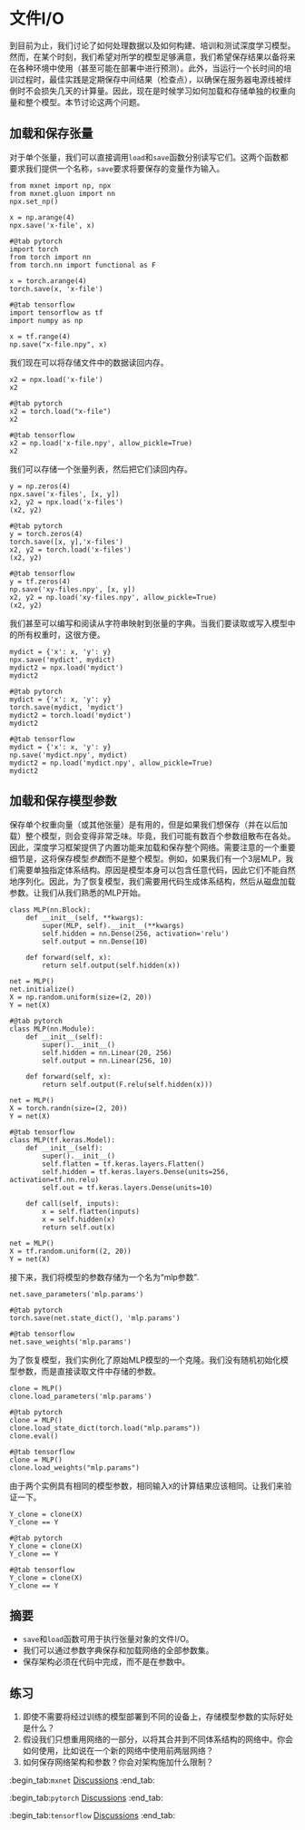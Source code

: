 # 文件I/O

到目前为止，我们讨论了如何处理数据以及如何构建、培训和测试深度学习模型。然而，在某个时刻，我们希望对所学的模型足够满意，我们希望保存结果以备将来在各种环境中使用（甚至可能在部署中进行预测）。此外，当运行一个长时间的培训过程时，最佳实践是定期保存中间结果（检查点），以确保在服务器电源线被绊倒时不会损失几天的计算量。因此，现在是时候学习如何加载和存储单独的权重向量和整个模型。本节讨论这两个问题。

## 加载和保存张量

对于单个张量，我们可以直接调用`load`和`save`函数分别读写它们。这两个函数都要求我们提供一个名称，`save`要求将要保存的变量作为输入。

```{.python .input}
from mxnet import np, npx
from mxnet.gluon import nn
npx.set_np()

x = np.arange(4)
npx.save('x-file', x)
```

```{.python .input}
#@tab pytorch
import torch
from torch import nn
from torch.nn import functional as F

x = torch.arange(4)
torch.save(x, 'x-file')
```

```{.python .input}
#@tab tensorflow
import tensorflow as tf
import numpy as np

x = tf.range(4)
np.save("x-file.npy", x)
```

我们现在可以将存储文件中的数据读回内存。

```{.python .input}
x2 = npx.load('x-file')
x2
```

```{.python .input}
#@tab pytorch
x2 = torch.load("x-file")
x2
```

```{.python .input}
#@tab tensorflow
x2 = np.load('x-file.npy', allow_pickle=True)
x2
```

我们可以存储一个张量列表，然后把它们读回内存。

```{.python .input}
y = np.zeros(4)
npx.save('x-files', [x, y])
x2, y2 = npx.load('x-files')
(x2, y2)
```

```{.python .input}
#@tab pytorch
y = torch.zeros(4)
torch.save([x, y],'x-files')
x2, y2 = torch.load('x-files')
(x2, y2)
```

```{.python .input}
#@tab tensorflow
y = tf.zeros(4)
np.save('xy-files.npy', [x, y])
x2, y2 = np.load('xy-files.npy', allow_pickle=True)
(x2, y2)
```

我们甚至可以编写和阅读从字符串映射到张量的字典。当我们要读取或写入模型中的所有权重时，这很方便。

```{.python .input}
mydict = {'x': x, 'y': y}
npx.save('mydict', mydict)
mydict2 = npx.load('mydict')
mydict2
```

```{.python .input}
#@tab pytorch
mydict = {'x': x, 'y': y}
torch.save(mydict, 'mydict')
mydict2 = torch.load('mydict')
mydict2
```

```{.python .input}
#@tab tensorflow
mydict = {'x': x, 'y': y}
np.save('mydict.npy', mydict)
mydict2 = np.load('mydict.npy', allow_pickle=True)
mydict2
```

## 加载和保存模型参数

保存单个权重向量（或其他张量）是有用的，但是如果我们想保存（并在以后加载）整个模型，则会变得非常乏味。毕竟，我们可能有数百个参数组散布在各处。因此，深度学习框架提供了内置功能来加载和保存整个网络。需要注意的一个重要细节是，这将保存模型*参数*而不是整个模型。例如，如果我们有一个3层MLP，我们需要单独指定体系结构。原因是模型本身可以包含任意代码，因此它们不能自然地序列化。因此，为了恢复模型，我们需要用代码生成体系结构，然后从磁盘加载参数。让我们从我们熟悉的MLP开始。

```{.python .input}
class MLP(nn.Block):
    def __init__(self, **kwargs):
        super(MLP, self).__init__(**kwargs)
        self.hidden = nn.Dense(256, activation='relu')
        self.output = nn.Dense(10)

    def forward(self, x):
        return self.output(self.hidden(x))

net = MLP()
net.initialize()
X = np.random.uniform(size=(2, 20))
Y = net(X)
```

```{.python .input}
#@tab pytorch
class MLP(nn.Module):
    def __init__(self):
        super().__init__()
        self.hidden = nn.Linear(20, 256)
        self.output = nn.Linear(256, 10)

    def forward(self, x):
        return self.output(F.relu(self.hidden(x)))

net = MLP()
X = torch.randn(size=(2, 20))
Y = net(X)
```

```{.python .input}
#@tab tensorflow
class MLP(tf.keras.Model):
    def __init__(self):
        super().__init__()
        self.flatten = tf.keras.layers.Flatten()
        self.hidden = tf.keras.layers.Dense(units=256, activation=tf.nn.relu)
        self.out = tf.keras.layers.Dense(units=10)

    def call(self, inputs):
        x = self.flatten(inputs)
        x = self.hidden(x)
        return self.out(x)

net = MLP()
X = tf.random.uniform((2, 20))
Y = net(X)
```

接下来，我们将模型的参数存储为一个名为“mlp参数".

```{.python .input}
net.save_parameters('mlp.params')
```

```{.python .input}
#@tab pytorch
torch.save(net.state_dict(), 'mlp.params')
```

```{.python .input}
#@tab tensorflow
net.save_weights('mlp.params')
```

为了恢复模型，我们实例化了原始MLP模型的一个克隆。我们没有随机初始化模型参数，而是直接读取文件中存储的参数。

```{.python .input}
clone = MLP()
clone.load_parameters('mlp.params')
```

```{.python .input}
#@tab pytorch
clone = MLP()
clone.load_state_dict(torch.load("mlp.params"))
clone.eval()
```

```{.python .input}
#@tab tensorflow
clone = MLP()
clone.load_weights("mlp.params")
```

由于两个实例具有相同的模型参数，相同输入`X`的计算结果应该相同。让我们来验证一下。

```{.python .input}
Y_clone = clone(X)
Y_clone == Y
```

```{.python .input}
#@tab pytorch
Y_clone = clone(X)
Y_clone == Y
```

```{.python .input}
#@tab tensorflow
Y_clone = clone(X)
Y_clone == Y
```

## 摘要

* `save`和`load`函数可用于执行张量对象的文件I/O。
* 我们可以通过参数字典保存和加载网络的全部参数集。
* 保存架构必须在代码中完成，而不是在参数中。

## 练习

1. 即使不需要将经过训练的模型部署到不同的设备上，存储模型参数的实际好处是什么？
1. 假设我们只想重用网络的一部分，以将其合并到不同体系结构的网络中。你会如何使用，比如说在一个新的网络中使用前两层网络？
1. 如何保存网络架构和参数？你会对架构施加什么限制？

:begin_tab:`mxnet`
[Discussions](https://discuss.d2l.ai/t/60)
:end_tab:

:begin_tab:`pytorch`
[Discussions](https://discuss.d2l.ai/t/61)
:end_tab:

:begin_tab:`tensorflow`
[Discussions](https://discuss.d2l.ai/t/327)
:end_tab:

